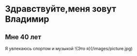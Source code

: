 # Здравствуйте,меня зовут Владимир
## Мне 40 лет
Я увлекаюсь спортом и музыкой
!{Это я}(/images/picture.jpg)